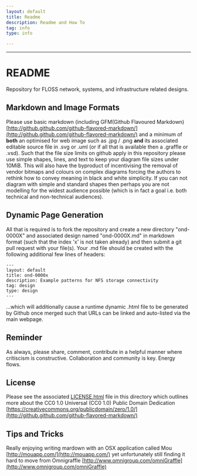 ```yaml
---
layout: default
title: Readme
description: Readme and How To
tag: info
type: info

---
```


---

# README

Repository for FLOSS network, systems, and infrastructure related designs. 

## Markdown and Image Formats

Please use basic markdown (including GFM(Github Flavoured Markdown) [http://github.github.com/github-flavored-markdown/](http://github.github.com/github-flavored-markdown/) and a minimum of **both** an optimised for web image such as .jpg / .png **and** its associated editable source file in .svg or .uml (or if all that is available then a .graffle or .vsd). Such that the file size limits on github apply in this repository please use simple shapes, lines, and text to keep your diagram file sizes under 10MiB. This will also have the byproduct of incentivising the removal of vendor bitmaps and colours on complex diagrams forcing the authors to rethink how to convey meaning in black and white simplicity. If you can not diagram with simple and standard shapes then perhaps you are not modelling for the widest audience possible (which is in fact a goal i.e. both technical and non-technical audiences).

## Dynamic Page Generation

All that is required is to fork the repository and create a new directory "ond-0000X" and associated design named "ond-0000X.md" in markdown format (such that the index 'x' is not taken already) and then submit a git pull request with your file(s). Your .md file should be created with the following additional few lines of headers:

    --- 
    layout: default 
    title: ond-0000x
    description: Example patterns for NFS storage connectivity
    tag: design
    type: design
    ---

...which will additionally cause a runtime dynamic .html file to be generated by Github once merged such that URLs can be linked and auto-listed via the main webpage.


## Reminder

As always, please share, comment, contribute in a helpful manner where critiscism is constructive. Collaboration and community is key. Energy flows.

## License 

Please see the associated [LICENSE.html](LICENSE.html) file in this directory which outlines more about the CC0 1.0 Universal (CC0 1.0) 
Public Domain Dedication [https://creativecommons.org/publicdomain/zero/1.0/](http://github.github.com/github-flavored-markdown/)

## Tips and Tricks

Really enjoying writing mardown with an OSX application called Mou [http://mouapp.com/](http://mouapp.com/) yet unfortunately still finding it hard to move from Omnigraffle [http://www.omnigroup.com/omniGraffle](http://www.omnigroup.com/omniGraffle)
